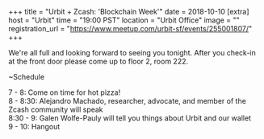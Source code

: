 
+++
title = "Urbit + Zcash: 'Blockchain Week'"
date = 2018-10-10
[extra]
host = "Urbit"
time = "19:00 PST"
location = "Urbit Office"
image = ""
registration_url = "https://www.meetup.com/urbit-sf/events/255001807/"
+++

<p>We're all full and looking forward to seeing you tonight. After you check-in at the front door please come up to floor 2, room 222.</p> <p>~Schedule</p> <p>7 - 8: Come on time for hot pizza!<br/>8 - 8:30: Alejandro Machado, researcher, advocate, and member of the Zcash community will speak<br/>8:30 - 9: Galen Wolfe-Pauly will tell you things about Urbit and our wallet<br/>9 - 10: Hangout</p> 

